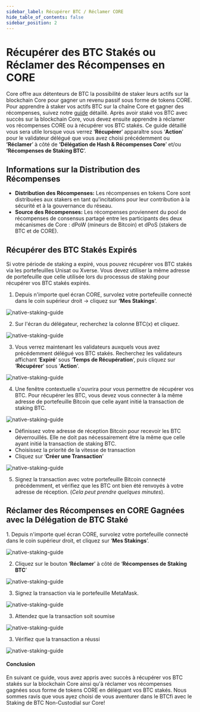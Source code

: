 ```yaml
---
sidebar_label: Récupérer BTC / Réclamer CORE
hide_table_of_contents: false
sidebar_position: 2
---
```


# Récupérer des BTC Stakés ou Réclamer des Récompenses en CORE

Core offre aux détenteurs de BTC la possibilité de staker leurs actifs sur la blockchain Core pour gagner un revenu passif sous forme de tokens CORE. Pour apprendre à staker vos actifs BTC sur la chaîne Core et gagner des récompenses, suivez notre [guide](./stake-btc-guide.md) détaillé. Après avoir staké vos BTC avec succès sur la blockchain Core, vous devez ensuite apprendre à réclamer vos récompenses CORE ou à récupérer vos BTC stakés. Ce guide détaillé vous sera utile lorsque vous verrez ‘**Récupérer**’ apparaître sous ‘**Action**’ pour le validateur délégué que vous avez choisi précédemment ou **’Réclamer**’ à côté de **’Délégation de Hash & Récompenses Core**’ et/ou **’Récompenses de Staking BTC**’.

## Informations sur la Distribution des Récompenses

- **Distribution des Récompenses:** Les récompenses en tokens Core sont distribuées aux stakers en tant qu'incitations pour leur contribution à la sécurité et à la gouvernance du réseau.
- **Source des Récompenses:** Les récompenses proviennent du pool de récompenses de consensus partagé entre les participants des deux mécanismes de Core : dPoW (mineurs de Bitcoin) et dPoS (stakers de BTC et de CORE).

## Récupérer des BTC Stakés Expirés

Si votre période de staking a expiré, vous pouvez récupérer vos BTC stakés via les portefeuilles Unisat ou Xverse. Vous devez utiliser la même adresse de portefeuille que celle utilisée lors du processus de staking pour récupérer vos BTC stakés expirés.

1. Depuis n'importe quel écran CORE, survolez votre portefeuille connecté dans le coin supérieur droit → cliquez sur **‘Mes Stakings**‘.

![native-staking-guide](../../../../static/img/native-staking/native-staking-18.avif)

2. Sur l'écran du délégateur, recherchez la colonne BTC(x) et cliquez.

![native-staking-guide](../../../../static/img/native-staking/native-staking-19.avif)

3. Vous verrez maintenant les validateurs auxquels vous avez précédemment délégué vos BTC stakés. Recherchez les validateurs affichant ‘**Expiré**‘ sous ‘**Temps de Récupération**‘, puis cliquez sur ‘**Récupérer**‘ sous ‘**Action**‘.

![native-staking-guide](../../../../static/img/native-staking/native-staking-20.avif)

4. Une fenêtre contextuelle s'ouvrira pour vous permettre de récupérer vos BTC. Pour récupérer les BTC, vous devez vous connecter à la même adresse de portefeuille Bitcoin que celle ayant initié la transaction de staking BTC.

![native-staking-guide](../../../../static/img/native-staking/native-staking-21.avif)

- Définissez votre adresse de réception Bitcoin pour recevoir les BTC déverrouillés. Elle ne doit pas nécessairement être la même que celle ayant initié la transaction de staking BTC.
- Choisissez la priorité de la vitesse de transaction
- Cliquez sur ‘**Créer une Transaction**’

![native-staking-guide](../../../../static/img/native-staking/native-staking-22.avif)

5. Signez la transaction avec votre portefeuille Bitcoin connecté précédemment, et vérifiez que les BTC ont bien été renvoyés à votre adresse de réception. (_Cela peut prendre quelques minutes_).

## Réclamer des Récompenses en CORE Gagnées avec la Délégation de BTC Staké

1\. Depuis n'importe quel écran CORE, survolez votre portefeuille connecté dans le coin supérieur droit, et cliquez sur ‘**Mes Stakings**’.

![native-staking-guide](../../../../static/img/native-staking/native-staking-23.avif)

2. Cliquez sur le bouton ‘**Réclamer**’ à côté de ‘**Récompenses de Staking BTC**’

![native-staking-guide](../../../../static/img/native-staking/native-staking-24.avif)

3. Signez la transaction via le portefeuille MetaMask.

![native-staking-guide](../../../../static/img/native-staking/native-staking-25.png)

3. Attendez que la transaction soit soumise

![native-staking-guide](../../../../static/img/native-staking/native-staking-26.avif)

3. Vérifiez que la transaction a réussi

![native-staking-guide](../../../../static/img/native-staking/native-staking-27.avif)

#### Conclusion

En suivant ce guide, vous avez appris avec succès à récupérer vos BTC stakés sur la blockchain Core ainsi qu'à réclamer vos récompenses gagnées sous forme de tokens CORE en déléguant vos BTC stakés. Nous sommes ravis que vous ayez choisi de vous aventurer dans le BTCfi avec le Staking de BTC Non-Custodial sur Core!
